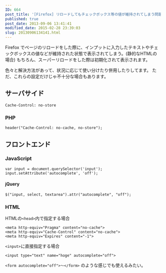 ```yaml
---
ID: 664
post_title: '[Firefox] リロードしてもチェックボックス等の値が維持されてしまう問題の対処法'
published: true
post_date: 2013-09-06 13:41:41
modified_date: 2015-02-28 23:39:03
slug: 20130906134141.html
---
```

Firefox でページのリロードをした際に、インプットに入力したテキストやチェックボックスの値などが維持された状態で表示されてしまう。(静的なHTMLの場合)
もちろん、スーパーリロードをした際は初期化されて表示されます。

色々と解決方法があって、状況に応じて使い分けたり併用したりしてます。
ただ、これらの設定だけじゃ不十分な場合もあります。

<h2>サーバサイド</h2>

<pre><code>Cache-Control: no-store
</code></pre>

<h3>PHP</h3>

<pre><code class="language-php">header("Cache-Control: no-cache, no-store");
</code></pre>

<h2>フロントエンド</h2>

<h3>JavaScript</h3>

<pre><code class="language-js">var input = document.querySelector('input');
input.setAttribute('autocomplete', 'off');
</code></pre>

<h4>jQuery</h4>

<pre><code class="language-js">$("input, select, textarea").attr("autocomplete", "off");
</code></pre>

<h3>HTML</h3>

HTMLの<code>&lt;head&gt;</code>内で指定する場合

<pre><code class="language-html">&lt;meta http-equiv="Pragma" content="no-cache"&gt;
&lt;meta http-equiv="Cache-Control" content="no-cache"&gt;
&lt;meta http-equiv="Expires" content="-1"&gt;
</code></pre>

<code>&lt;input&gt;</code>に直接指定する場合

<pre><code class="language-html">&lt;input type="text" name="hoge" autocomplete="off"&gt;
</code></pre>

<code>&lt;form autocomplete="off"&gt;～&lt;/form&gt;</code> のような感じでも使えるみたい。